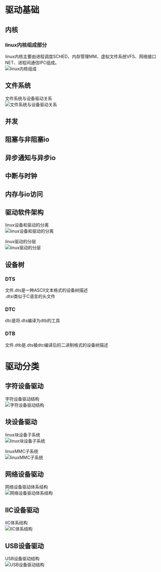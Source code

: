 # 驱动基础
## 内核
### linux内核组成部分
linux内核主要由进程调度SCHED、内存管理MM、虚拟文件系统VFS、网络接口NET、进程间通信IPC组成。   
![linux内核组成](./linux内核组成.png)   

## 文件系统
文件系统与设备驱动关系   
![文件系统与设备驱动关系](./文件系统与设备驱动关系.png)

## 并发

## 阻塞与非阻塞io

## 异步通知与异步io

## 中断与时钟

## 内存与io访问

## 驱动软件架构
linux设备和驱动的分离   
![linux设备和驱动的分离](./linux设备和驱动的分离.png)   

linux驱动的分层   
![linux驱动的分层](./linux驱动的分层.png)   

## 设备树
### DTS
文件.dts是一种ASCII文本格式的设备树描述   
.dtsi类似于C语言的头文件   

### DTC
dtc是将.dts编译为dtb的工具   

### DTB
文件.dtb是.dts被dtc编译后的二进制格式的设备树描述    

# 驱动分类
## 字符设备驱动
字符设备驱动结构   
![字符设备驱动结构](./字符设备驱动结构.png)

## 块设备驱动
linux块设备子系统   
![linux块设备子系统](./linux块设备子系统.png)   

linuxMMC子系统   
![linuxMMC子系统](./linuxMMC子系统.png)   

## 网络设备驱动
网络设备驱动体系结构   
![网络设备驱动体系结构](./网络设备驱动体系结构.png)   

## IIC设备驱动
IIC体系结构   
![IIC体系结构](./IIC体系结构.png)   

## USB设备驱动
USB设备驱动结构   
![USB设备驱动结构](./USB设备驱动结构.png)   
